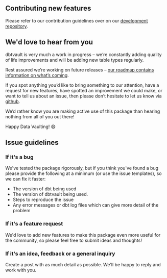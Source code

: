 ## Contributing new features

Please refer to our contribution guidelines over on our [development repository](https://github.com/Datavault-UK/dbtvault/blob/master/CONTRIBUTING.md).

## We'd love to hear from you

dbtvault is very much a work in progress – we’re constantly adding quality of life improvements and will be adding
new table types regularly.

Rest assured we’re working on future releases – [our roadmap contains information on what’s coming](https://dbtvault.readthedocs.io/en/latest/roadmap/).
 
If you spot anything you’d like to bring something to our attention, have a request for new features, have spotted an improvement we could make, 
or want to tell us about an issue, then please don’t hesitate to let us know via [github](https://github.com/Datavault-UK/dbtvault/issues). 

We’d rather know you are making active use of this package than hearing nothing from all of you out there! 

Happy Data Vaulting! :smile:

## Issue guidelines

### If it's a bug
We've tested the package rigorously, but if you think you've found a bug please provide the following 
at a minimum (or use the issue templates), so we can fix it faster:

- The version of dbt being used
- The version of dbtvault being used.
- Steps to reproduce the issue
- Any error messages or dbt log files which can give more detail of the problem

### If it's a feature request
We'd love to add new features to make this package even more useful for the community,
so please feel free to submit ideas and thoughts!

### If it's an idea, feedback or a general inquiry
Create a post with as much detail as possible. We'll be happy to reply and work with you.
